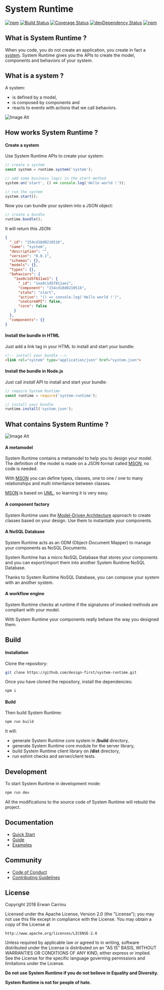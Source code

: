 # System Runtime

[![npm](https://img.shields.io/npm/v/system-runtime.svg)](https://www.npmjs.com/package/system-runtime)
[![Build Status](https://travis-ci.org/design-first/system-runtime.svg?branch=master)](https://travis-ci.org/design-first/system-runtime)
[![Coverage Status](https://coveralls.io/repos/github/design-first/system-runtime/badge.svg?branch=master)](https://coveralls.io/github/design-first/system-runtime?branch=master)
[![devDependency Status](https://david-dm.org/design-first/system-runtime/dev-status.svg)](https://david-dm.org/design-first/system-runtime#info=devDependencies)
[![npm](https://img.shields.io/npm/dt/system-runtime.svg)](https://www.npmjs.com/package/system-runtime)

## What is System Runtime ?

When you code, you do not create an application, you create in fact a [system](https://en.wikipedia.org/wiki/System).
System Runtime gives you the APIs to create the model, components and behaviors of your system.

## What is a system ?

A system:

* is defined by a model,
* is composed by components and
* reacts to events with actions that we call behaviors.

![Image Alt](https://designfirst.io/img/system.png)

## How works System Runtime ?

#### Create a system

Use System Runtime APIs to create your system:

```js
// create a system
const system = runtime.system('system');

// add some business logic in the start method
system.on('start', () => console.log('Hello world !'));

// run the system
system.start();
```

Now you can bundle your system into a JSON object:

```js
// create a bundle
runtime.bundle();
```

It will return this JSON:
```json
{
  "_id": "154cd18d0210516",
  "name": "system",
  "description": "",
  "version": "0.0.1",
  "schemas": {},
  "models": {},
  "types": {},
  "behaviors": {
    "1ea9c1d5f811ae1": {
      "_id": "1ea9c1d5f811ae1",
      "component": "154cd18d0210516",
      "state": "start",
      "action": "() => console.log('Hello world !')",
      "useCoreAPI": false,
      "core": false
    }
  },
  "components": {}
}
```

#### Install the bundle in HTML

Just add a link tag in your HTML to install and start your bundle:

```html
<!-- install your bundle -->
<link rel="system" type="application/json" href="system.json">
```

#### Install the bundle in Node.js

Just call *install* API to install and start your bundle:

```js
// require System Runtime
const runtime = require('system-runtime');

// install your bundle 
runtime.install('system.json');
```

## What contains System Runtime ?

![Image Alt](https://designfirst.io/img/archi.png)

#### A metamodel

System Runtime contains a metamodel to help you to design your model. The definition of the model is made on a JSON format called [MSON](https://designfirst.io/systemruntime/documentation/docs/design-your-model.html#defining-your-model), no code is needed. 

With [MSON](https://designfirst.io/systemruntime/documentation/docs/design-your-model.html#defining-your-model) you can define types, classes, one to one / one to many relationships and multi inheritance between classes. 

[MSON](https://designfirst.io/systemruntime/documentation/docs/design-your-model.html#defining-your-model) is based on [UML](http://uml.org), so learning it is very easy.

#### A component factory

System Runtime uses the [Model-Driven Architecture](http://www.omg.org/mda/) approach to create classes based on your design. Use them to instantiate your components. 

#### A NoSQL Database

System Runtime acts as an ODM (Object-Document Mapper) to manage your components as NoSQL Documents. 

System Runtime has a micro NoSQL Database that stores your components and you can export/import them into another System Runtime NoSQL Database. 

Thanks to System Runtime NoSQL Database, you can compose your system with an another system.

#### A workflow engine

System Runtime checks at runtime if the signatures of invoked methods are compliant with your model. 

With System Runtime your components really behave the way you designed them.

## Build

#### Installation

Clone the repository:

```sh
git clone https://github.com/design-first/system-runtime.git
```

Once you have cloned the repository, install the dependencies:

```sh
npm i
```	 	

#### Build

Then build System Runtime:

```sh
npm run build
```	 

It will:
*  generate System Runtime core system in **/build** directory,
*  generate System Runtime core module for the server library,
*  build System Runtime client library on **/dist** directory,
*  run eshint checks and server/client tests.

## Development

To start System Runtime in development mode:

```sh
npm run dev
```

All the modifications to the source code of System Runtime will rebuild the project.

## Documentation

* [Quick Start](https://designfirst.io/systemruntime/documentation/docs/quick-start.html)
* [Guide](https://designfirst.io/systemruntime/documentation/docs/install-system-runtime.html)
* [Examples](https://designfirst.io/systemruntime/documentation/docs/a-basic-hello-world.html)

## Community

* [Code of Conduct](CODE_OF_CONDUCT.md)
* [Contributing Guidelines](CONTRIBUTING.md)

## License

Copyright 2018 Erwan Carriou

Licensed under the Apache License, Version 2.0 (the "License");
you may not use this file except in compliance with the License.
You may obtain a copy of the License at

    http://www.apache.org/licenses/LICENSE-2.0

Unless required by applicable law or agreed to in writing, software
distributed under the License is distributed on an "AS IS" BASIS,
WITHOUT WARRANTIES OR CONDITIONS OF ANY KIND, either express or implied.
See the License for the specific language governing permissions and
limitations under the License. 

**Do not use System Runtime if you do not believe in Equality and Diversity.**

**System Runtime is not for people of hate.**